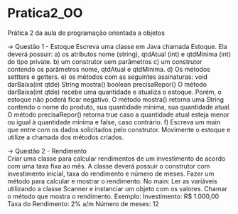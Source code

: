 # Pratica2_OO
Prática 2 da aula de programação orientada a objetos

->  Questão 1 - Estoque
Escreva uma classe em Java chamada Estoque. Ela deverá possuir:
a) os atributos nome (string), qtdAtual (int) e qtdMinima (int) do tipo private.
b) um construtor sem parâmetros
c) um construtor contendo os parâmetros nome, qtdAtual e qtdMínima.
d) Os métodos settters e getters.
e) os métodos com as seguintes assinaturas:
                  void darBaixa(int qtde)
                  String mostra()
                  boolean precisaRepor()
O método darBaixa(int qtde) recebe uma quantidade e atualiza o estoque. Porém, o estoque não poderá ficar negativo.
O método mostra() retorna uma String contendo o nome do produto, sua quantidade mínima, sua quantidade atual.
O método precisaRepor() retorna true caso a quantidade atual esteja menor ou igual à quantidade mínima e false, caso contrário.
f) Escreva um main que entre com os dados solicitados pelo construtor. Movimente o estoque e utilize a chamada dos métodos criados.

->  Questão 2 - Rendimento  
Criar uma classe para calcular rendimentos de um investimento de acordo com uma
taxa fixa ao mês. A classe deverá possuir o construtor com investimento inicial, taxa do
rendimento e número de meses. Fazer um método para calcular e mostrar o
rendimento.
No main:
Ler as variáveis utilizando a classe Scanner e instanciar um objeto com os valores.
Chamar o método que mostra o rendimento. 
Exemplo:
Investimento: R$ 1.000,00
Taxa do Rendimento: 2% a/m
Número de meses: 12





